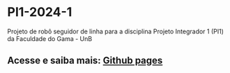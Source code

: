 # PI1-2024-1

Projeto de robô seguidor de linha para a disciplina Projeto Integrador 1 (PI1) da Faculdade do Gama - UnB

## Acesse e saiba mais: [Github pages](pi1-2024-1.github.io/PI1-2024-1/)
